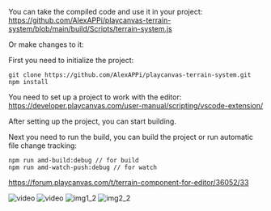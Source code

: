 You can take the compiled code and use it in your project: https://github.com/AlexAPPi/playcanvas-terrain-system/blob/main/build/Scripts/terrain-system.js

Or make changes to it:

First you need to initialize the project:

```
git clone https://github.com/AlexAPPi/playcanvas-terrain-system.git
npm install
```

You need to set up a project to work with the editor: https://developer.playcanvas.com/user-manual/scripting/vscode-extension/

After setting up the project, you can start building.

Next you need to run the build, you can build the project or run automatic file change tracking:

```
npm run amd-build:debug // for build
npm run amd-watch-push:debug // for watch
```

https://forum.playcanvas.com/t/terrain-component-for-editor/36052/33

![video](https://github.com/user-attachments/assets/9c8e7031-457d-4a53-b7d3-aab3502ba41f)
![video](https://github.com/user-attachments/assets/25ee67ad-827c-4b53-8498-0de2717ff81e)
![img1_2](https://github.com/user-attachments/assets/114d2267-4c6e-4a3c-b4c7-c8ea1e2dff0d)
![img2_2](https://github.com/user-attachments/assets/45e41aca-a270-4559-9743-00c08cc4d407)
